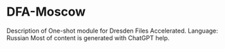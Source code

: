 # DFA-Moscow

Description of One-shot module for Dresden Files Accelerated.
Language: Russian
Most of content is generated with ChatGPT help.
